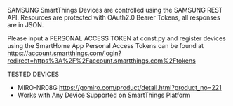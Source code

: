 SAMSUNG SmartThings Devices are controlled using the SAMSUNG REST API.
Resources are protected with OAuth2.0 Bearer Tokens, all responses are in JSON.

Please input a PERSONAL ACCESS TOKEN at const.py and register devices using the SmartHome App
Personal Access Tokens can be found at https://account.smartthings.com/login?redirect=https%3A%2F%2Faccount.smartthings.com%2Ftokens

TESTED DEVICES

- MIRO-NR08G https://gomiro.com/product/detail.html?product_no=221
- Works with Any Device Supported on SmartThings Platform
